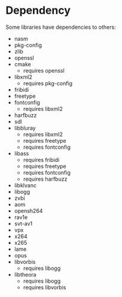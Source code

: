 # Dependency
Some libraries have dependencies to others:
- nasm
- pkg-config
- zlib
- openssl
- cmake
    - requires openssl
- libxml2
    - requires pkg-config
- fribidi
- freetype
- fontconfig
    - requires libxml2
- harfbuzz
- sdl
- libbluray
    - requires libxml2
    - requires freetype
    - requires fontconfig
- libass
    - requires fribidi
    - requires freetype
    - requires fontconfig
    - requires harfbuzz
- libklvanc
- libogg
- zvbi
- aom
- opensh264
- rav1e
- svt-av1
- vpx
- x264
- x265
- lame
- opus
- libvorbis
    - requires libogg
- libtheora
    - requires libogg
    - requires libvorbis
